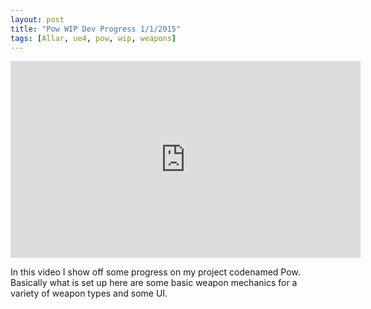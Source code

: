 ```yaml
---
layout: post
title: "Pow WIP Dev Progress 1/1/2015"
tags: [Allar, ue4, pow, wip, weapons]
---
```


<iframe width="560" height="315" src="https://www.youtube.com/embed/TifI6xh_QhM" frameborder="0"> </iframe>

In this video I show off some progress on my project codenamed Pow. Basically what is set up here are some basic weapon mechanics for a variety of weapon types and some UI.